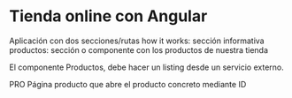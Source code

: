 # Tienda online con Angular

Aplicación con dos secciones/rutas
how it works: sección informativa
productos: sección o componente con los productos de nuestra tienda


El componente Productos, debe hacer un listing desde un servicio externo.

PRO
Página producto que abre el producto concreto mediante ID
